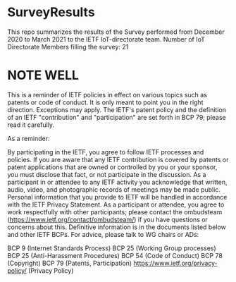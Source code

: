 # SurveyResults

This repo summarizes the results of the Survey performed from December 2020 to March 2021 to the IETF IoT-directorate team.
Number of IoT Directorate Members filling the survey: 21

# NOTE WELL

This is a reminder of IETF policies in effect on various topics such as patents or code of conduct. It is only meant to point you in the right direction. Exceptions may apply. The IETF's patent policy and the definition of an IETF "contribution" and "participation" are set forth in BCP 79; please read it carefully.

As a reminder:

By participating in the IETF, you agree to follow IETF processes and policies.
If you are aware that any IETF contribution is covered by patents or patent applications that are owned or controlled by you or your sponsor, you must disclose that fact, or not participate in the discussion.
As a participant in or attendee to any IETF activity you acknowledge that written, audio, video, and photographic records of meetings may be made public.
Personal information that you provide to IETF will be handled in accordance with the IETF Privacy Statement.
As a participant or attendee, you agree to work respectfully with other participants; please contact the ombudsteam (https://www.ietf.org/contact/ombudsteam/) if you have questions or concerns about this.
Definitive information is in the documents listed below and other IETF BCPs. For advice, please talk to WG chairs or ADs:

BCP 9 (Internet Standards Process)
BCP 25 (Working Group processes)
BCP 25 (Anti-Harassment Procedures)
BCP 54 (Code of Conduct)
BCP 78 (Copyright)
BCP 79 (Patents, Participation)
https://www.ietf.org/privacy-policy/ (Privacy Policy)
